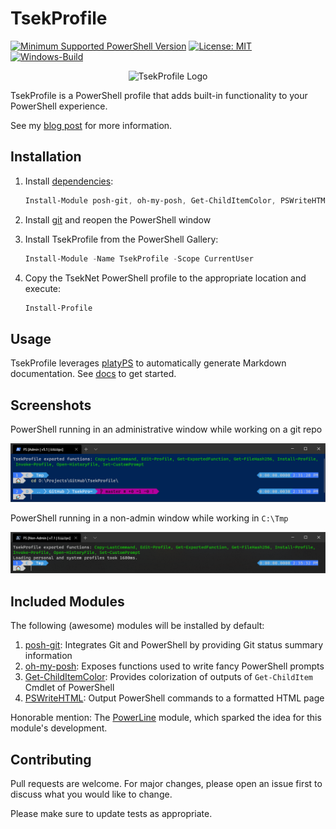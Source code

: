 # TsekProfile

[![Minimum Supported PowerShell
Version](https://img.shields.io/badge/PowerShell-5.1+-purple.svg)](https://github.com/PowerShell/PowerShell)
[![License:
MIT](https://img.shields.io/badge/License-MIT-blue.svg)](https://github.com/TsekNet/TsekProfile/blob/master/LICENSE)
[![Windows-Build](https://github.com/TsekNet/TsekProfile/workflows/Windows-Build/badge.svg?branch=master)](https://github.com/TsekNet/TsekProfile/actions?query=workflow%3AWindows-Build)

<p align="center">
    <img src="./media/logo.png" alt="TsekProfile Logo" >
</p>

TsekProfile is a PowerShell profile that adds built-in functionality to your
PowerShell experience.

See my [blog post](https://tseknet.com/blog/psprofile) for more information.

## Installation

1. Install [dependencies](#included-modules):

    ```powershell
    Install-Module posh-git, oh-my-posh, Get-ChildItemColor, PSWriteHTML -Scope CurrentUser -AllowClobber
    ```

2. Install [git](https://git-scm.com/download/win) and reopen the PowerShell window

3. Install TsekProfile from the PowerShell Gallery:

    ```powershell
    Install-Module -Name TsekProfile -Scope CurrentUser
    ```

4. Copy the TsekNet PowerShell profile to the appropriate location and execute:

    ```powershell
    Install-Profile
    ```

## Usage

TsekProfile leverages [platyPS](https://github.com/PowerShell/platyPS) to
automatically generate Markdown documentation. See [docs](/docs/TsekProfile.md) to get started.

## Screenshots

PowerShell running in an administrative window while working on a git repo

![PowerShell Admin](media/admingit.png)

PowerShell running in a non-admin window while working in `C:\Tmp`

![PowerShell Non-Admin](media/nonadmin.png)

## Included Modules

The following (awesome) modules will be installed by default:

1. [posh-git](https://github.com/dahlbyk/posh-git): Integrates Git and
   PowerShell by providing Git status summary information
1. [oh-my-posh](https://github.com/JanDeDobbeleer): Exposes functions used to
   write fancy PowerShell prompts
1. [Get-ChildItemColor](https://github.com/joonro/Get-ChildItemColor): Provides
   colorization of outputs of `Get-ChildItem` Cmdlet of PowerShell
1. [PSWriteHTML](https://github.com/EvotecIT/PSWriteHTML): Output PowerShell
   commands to a formatted HTML page

Honorable mention: The [PowerLine](https://github.com/Jaykul/PowerLine) module,
which sparked the idea for this module's development.

## Contributing

Pull requests are welcome. For major changes, please open an issue first to discuss what you would like to change.

Please make sure to update tests as appropriate.